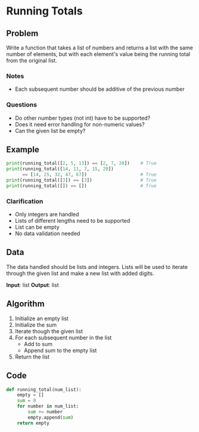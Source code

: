 # Running Totals
## Problem
Write a function that takes a list of numbers and returns a list with the same number of elements, but with each element's value being the running total from the original list.

### Notes
- Each subsequent number should be additive of the previous number

### Questions
- Do other number types (not int) have to be supported?
- Does it need error handling for non-numeric values?
- Can the given list be empty?

## Example
```python
print(running_total([2, 5, 13]) == [2, 7, 20])    # True
print(running_total([14, 11, 7, 15, 20])
      == [14, 25, 32, 47, 67])                    # True
print(running_total([3]) == [3])                  # True
print(running_total([]) == [])                    # True
```

### Clarification
- Only integers are handled
- Lists of different lengths need to be supported
- List can be empty
- No data validation needed

## Data
The data handled should be lists and integers. Lists will be used to iterate through the given list and make a new list with added digits.

**Input**: list
**Output**: list

## Algorithm
1. Initialize an empty list
2. Initialize the sum
3. Iterate though the given list
4. For each subsequent number in the list
	- Add to sum
	- Append sum to the empty list
5. Return the list

## Code
```python
def running_total(num_list):
	empty = []
	sum = 0
	for number in num_list:
		sum += number
		empty.append(sum)
	return empty
```
